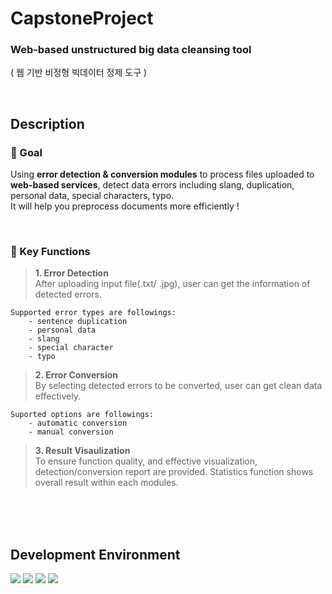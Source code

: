 # CapstoneProject

### Web-based unstructured big data cleansing tool
( 웹 기반 비정형 빅데이터 정제 도구 )

<br/>

## Description

### 📍 Goal

Using **error detection & conversion modules** to process files uploaded to **web-based services**, detect data errors including slang, duplication, personal data, special characters, typo.  
It will help you preprocess documents more efficiently !  

<br/>

### 📝 Key Functions

> **1. Error Detection**  
    After uploading input file(.txt/ .jpg), user can get the information of detected errors.

    Supported error types are followings:
        - sentence duplication
        - personal data
        - slang
        - special character
        - typo

> **2. Error Conversion**  
    By selecting detected errors to be converted, user can get clean data effectively. 

    Suported options are followings:
        - automatic conversion
        - manual conversion

> **3. Result Visaulization**  
    To ensure function quality, and effective visualization, detection/conversion report are provided.
    Statistics function shows overall result within each modules.

<br/>

<br/>

<br/>

## Development Environment
<div>
    <img src="https://img.shields.io/badge/Python-FFFFFF?style=flat-square&logo=python&logoColor=blue">
    <img src="https://img.shields.io/badge/React-262626?style=flat-square&logo=React&logoColor=07C4D9"/>
    <img src="https://img.shields.io/badge/Flask-C9EEFF?style=flat-square&logo=flask&logoColor=07C4D9">
    <img src="https://img.shields.io/badge/Mariadb-003545?style=flat-square&logo=mariadb&logoColor=white">

</div>
